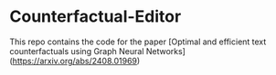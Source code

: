 # Counterfactual-Editor
This repo contains the code for the paper [Optimal and efficient text counterfactuals using Graph Neural Networks] (https://arxiv.org/abs/2408.01969)

